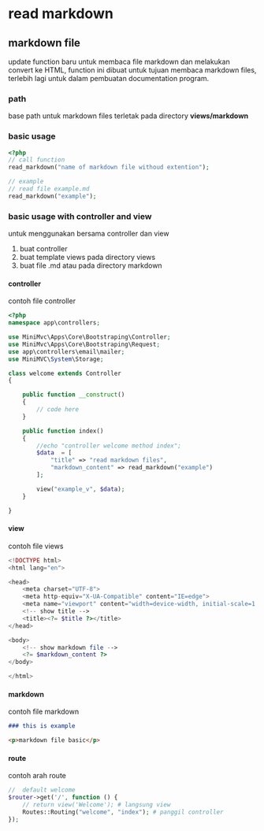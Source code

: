 # read markdown

## markdown file

update function baru untuk membaca file markdown dan melakukan convert ke HTML, function ini dibuat untuk tujuan membaca markdown files, terlebih lagi untuk dalam pembuatan documentation program.

### path

base path untuk markdown files terletak pada directory **views/markdown**

### basic usage

```php
<?php
// call function
read_markdown("name of markdown file withoud extention");

// example
// read file example.md
read_markdown("example");

```

### basic usage with controller and view

untuk menggunakan bersama controller dan view

1. buat controller
2. buat template views pada directory views
3. buat file .md atau pada directory markdown

#### controller

contoh file controller

```php
<?php
namespace app\controllers;

use MiniMvc\Apps\Core\Bootstraping\Controller;
use MiniMvc\Apps\Core\Bootstraping\Request;
use app\controllers\email\mailer;
use MiniMVC\System\Storage;

class welcome extends Controller
{

	public function __construct()
	{
		// code here
	}

	public function index()
	{
		//echo "controller welcome method index";
		$data  = [
			"title" => "read markdown files",
			"markdown_content" => read_markdown("example")
		];

		view("example_v", $data);
	}

}

```

#### view

contoh file views

```php
<!DOCTYPE html>
<html lang="en">

<head>
    <meta charset="UTF-8">
    <meta http-equiv="X-UA-Compatible" content="IE=edge">
    <meta name="viewport" content="width=device-width, initial-scale=1.0">
    <!-- show title -->
    <title><?= $title ?></title>
</head>

<body>
    <!-- show markdown file -->
    <?= $markdown_content ?>
</body>

</html>
```

#### markdown

contoh file markdown

```markdown
### this is example

<p>markdown file basic</p>

```

#### route

contoh arah route

```php
//  default welcome
$router->get('/', function () {
    // return view('Welcome'); # langsung view
    Routes::Routing("welcome", "index"); # panggil controller
});

```





